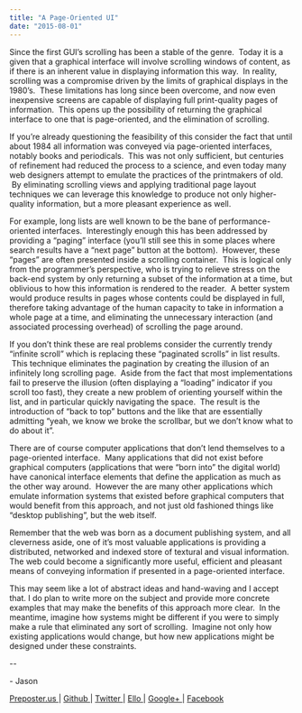 ```yaml
---
title: "A Page-Oriented UI"
date: "2015-08-01"
---
```


<div class="content">
<p>Since the first GUI’s scrolling has been a stable of the genre.  Today it is a
given that a graphical interface will involve scrolling windows of content, as
if there is an inherent value in displaying information this way.  In reality,
scrolling was a compromise driven by the limits of graphical displays in the
1980’s.  These limitations has long since been overcome, and now even
inexpensive screens are capable of displaying full print-quality pages of
information.  This opens up the possibility of returning the graphical
interface to one that is page-oriented, and the elimination of scrolling.</p>
<p>If you’re already questioning the feasibility of this consider the fact that
until about 1984 all information was conveyed via page-oriented interfaces,
notably books and periodicals.  This was not only sufficient, but centuries of
refinement had reduced the process to a science, and even today many web
designers attempt to emulate the practices of the printmakers of old.  By
eliminating scrolling views and applying traditional page layout techniques we
can leverage this knowledge to produce not only higher-quality information,
but a more pleasant experience as well.</p>
<p>For example, long lists are well known to be the bane of performance-oriented
interfaces.  Interestingly enough this has been addressed by providing a
“paging” interface (you’ll still see this in some places where search results
have a “next page” button at the bottom).  However, these “pages” are often
presented inside a scrolling container.  This is logical only from the
programmer’s perspective, who is trying to relieve stress on the back-end
system by only returning a subset of the information at a time, but oblivious
to how this information is rendered to the reader.  A better system would
produce results in pages whose contents could be displayed in full, therefore
taking advantage of the human capacity to take in information a whole page at
a time, and eliminating the unnecessary interaction (and associated processing
overhead) of scrolling the page around.</p>
<p>If you don’t think these are real problems consider the currently trendy
“infinite scroll” which is replacing these “paginated scrolls” in list
results.  This technique eliminates the pagination by creating the illusion of
an infinitely long scrolling page.  Aside from the fact that most
implementations fail to preserve the illusion (often displaying a “loading”
indicator if you scroll too fast), they create a new problem of orienting
yourself within the list, and in particular quickly navigating the space.  The
result is the introduction of “back to top” buttons and the like that are
essentially admitting “yeah, we know we broke the scrollbar, but we don’t know
what to do about it”.</p>
<p>There are of course computer applications that don’t lend themselves to a
page-oriented interface.  Many applications that did not exist before
graphical computers (applications that were “born into” the digital world)
have canonical interface elements that define the application as much as the
other way around.  However the are many other applications which emulate
information systems that existed before graphical computers that would benefit
from this approach, and not just old fashioned things like “desktop
publishing”, but the web itself.</p>
<p>Remember that the web was born as a document publishing system, and all
cleverness aside, one of it’s most valuable applications is providing a
distributed, networked and indexed store of textural and visual information.
The web could become a significantly more useful, efficient and pleasant means
of conveying information if presented in a page-oriented interface.</p>
<p>This may seem like a lot of abstract ideas and hand-waving and I accept that.
I do plan to write more on the subject and provide more concrete examples that
may make the benefits of this approach more clear.  In the meantime, imagine
how systems might be different if you were to simply make a rule that
eliminated any sort of scrolling.  Imagine not only how existing applications
would change, but how new applications might be designed under these
constraints.</p>
<p>--</p>
<p>- Jason</p>
<p><a href="http://jjg.preposter.us/" target="_blank"> Preposter.us </a> | <a href="https://github.com/jjg" target="_blank"> Github
</a> | <a href="https://twitter.com/jasonbot2000" target="_blank"> Twitter </a> | <a href="https://ello.co/jasonbot" target="_blank">
Ello </a> | <a href="https://plus.google.com/u/0/+JasonGullickson/posts" target="_blank"> Google+
</a> | <a href="https://www.facebook.com/jasonjgullickson" target="_blank"> Facebook
</a></p>
</div>
